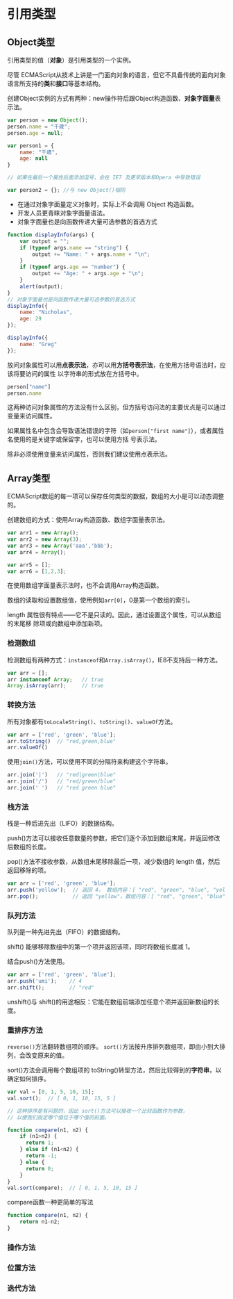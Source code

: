 # 引用类型

## Object类型

引用类型的值（**对象**）是引用类型的一个实例。

尽管 ECMAScript从技术上讲是一门面向对象的语言，但它不具备传统的面向对象语言所支持的**类**和**接口**等基本结构。

创建Object实例的方式有两种：new操作符后跟Object构造函数、**对象字面量**表示法。

```js
var person = new Object();
person.name = "千歳";
person.age = null;

var person1 = {
    name: "千歳",
    age: null
}

// 如果在最后一个属性后面添加逗号，会在 IE7 及更早版本和Opera 中导致错误

var person2 = {}; //与 new Object()相同
```

- 在通过对象字面量定义对象时，实际上不会调用 Object 构造函数。
- 开发人员更青睐对象字面量语法。
- 对象字面量也是向函数传递大量可选参数的首选方式

```js
function displayInfo(args) {
    var output = "";
    if (typeof args.name == "string") {
        output += "Name: " + args.name + "\n";
    }
    if (typeof args.age == "number") {
        output += "Age: " + args.age + "\n";
    }
    alert(output);
}
// 对象字面量也是向函数传递大量可选参数的首选方式
displayInfo({
    name: "Nicholas",
    age: 29
});

displayInfo({
    name: "Greg"
});
```

放问对象属性可以用**点表示法**，亦可以用**方括号表示法**，在使用方括号语法时，应该将要访问的属性
以字符串的形式放在方括号中。

```js
person["name"]
person.name
```

这两种访问对象属性的方法没有什么区别，但方括号访问法的主要优点是可以通过变量来访问属性。

如果属性名中包含会导致语法错误的字符（如`person["first name"]`），或者属性名使用的是关键字或保留字，也可以使用方括
号表示法。

除非必须使用变量来访问属性，否则我们建议使用点表示法。

## Array类型

ECMAScript数组的每一项可以保存任何类型的数据，数组的大小是可以动态调整的。

创建数组的方式：使用Array构造函数、数组字面量表示法。

```js
var arr1 = new Array();
var arr2 = new Array(3);
var arr3 = new Array('aaa','bbb');
var arr4 = Array();

var arr5 = [];
var arr6 = [1,2,3];
```

在使用数组字面量表示法时，也不会调用Array构造函数。

数组的读取和设置数组值，使用例如`arr[0]`，0是第一个数组的索引。

length 属性很有特点——它不是只读的。因此，通过设置这个属性，可以从数组的末尾移
除项或向数组中添加新项。

### 检测数组

检测数组有两种方式：`instanceof`和`Array.isArray()`，IE8不支持后一种方法。

```js
var arr = [];
arr instanceof Array;   // true
Array.isArray(arr);     // true
```

### 转换方法

所有对象都有`toLocaleString()`、`toString()`、`valueOf`方法。

```js
var arr = ['red', 'green', 'blue'];
arr.toString()  // "red,green,blue"
arr.valueOf()
```

使用`join()`方法，可以使用不同的分隔符来构建这个字符串。

```js
arr.join('|')   // "red|green|blue"
arr.join('/')   // "red/green/blue"
arr.join(' ')   // "red green blue"
```

### 栈方法

栈是一种后进先出（LIFO）的数据结构。

push()方法可以接收任意数量的参数，把它们逐个添加到数组末尾，并返回修改后数组的长度。

pop()方法不接收参数，从数组末尾移除最后一项，减少数组的 length 值，然后返回移除的项。

```js
var arr = ['red', 'green', 'blue'];
arr.push('yellow');  // 返回 4， 数组内容：[ "red", "green", "blue", "yellow" ]
arr.pop();           // 返回 "yellow"，数组内容：[ "red", "green", "blue" ]
```

### 队列方法

队列是一种先进先出（FIFO）的数据结构。

shift() 能够移除数组中的第一个项并返回该项，同时将数组长度减 1。

结合push()方法使用。

```js
var arr = ['red', 'green', 'blue'];
arr.push('umi');    // 4
arr.shift();        // "red"
```

unshift()与 shift()的用途相反：它能在数组前端添加任意个项并返回新数组的长度。

### 重排序方法

`reverse()`方法翻转数组项的顺序。
`sort()`方法按升序排列数组项，即由小到大排列，会改变原来的值。

sort()方法会调用每个数组项的 toString()转型方法，然后比较得到的**字符串**，以确定如何排序。

```js
var val = [0, 1, 5, 10, 15];
val.sort();  // [ 0, 1, 10, 15, 5 ]

// 这种排序是有问题的，因此 sort()方法可以接收一个比较函数作为参数，
// 以便我们指定哪个值位于哪个值的前面。

function compare(n1, n2) {
    if (n1>n2) {
      return 1;
    } else if (n1<n2) {
      return -1;
    } else {
      return 0;
    }
}
val.sort(compare);  // [ 0, 1, 5, 10, 15 ]
```

compare函数一种更简单的写法

```js
function compare(n1, n2) {
    return n1-n2;
}
```

### 操作方法

### 位置方法

### 迭代方法

### 